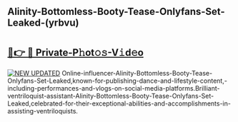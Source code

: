 ## Alinity-Bottomless-Booty-Tease-Onlyfans-Set-Leaked-(yrbvu)


# <h2><a href="https://mediaupload.pro?-19M">🔗👉 🔴 Private-P𝚑ot𝚘𝚜-V𝚒d𝚎o</a></h2>

[![NEW UPDATED](https://i.imgur.com/0qMVB7G.gif)](https://mediaupload.pro?-19M)
Online-influencer-Alinity-Bottomless-Booty-Tease-Onlyfans-Set-Leaked,known-for-publishing-dance-and-lifestyle-content,-including-performances-and-vlogs-on-social-media-platforms.Brilliant-ventriloquist-assistant-Alinity-Bottomless-Booty-Tease-Onlyfans-Set-Leaked,celebrated-for-their-exceptional-abilities-and-accomplishments-in-assisting-ventriloquists.  